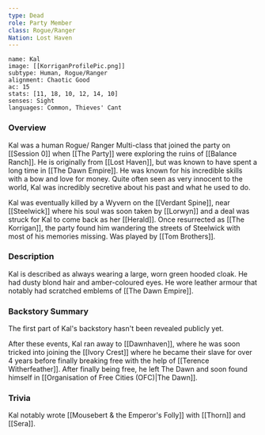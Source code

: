 ```yaml
---
type: Dead
role: Party Member
class: Rogue/Ranger
Nation: Lost Haven
---
```


```statblock
name: Kal
image: [[KorriganProfilePic.png]]
subtype: Human, Rogue/Ranger
alignment: Chaotic Good
ac: 15
stats: [11, 18, 10, 12, 14, 10]
senses: Sight
languages: Common, Thieves' Cant
```

### Overview
Kal was a human Rogue/ Ranger Multi-class that joined the party on [[Session 0]] when [[The Party]] were exploring the ruins of [[Balance Ranch]]. He is originally from [[Lost Haven]], but was known to have spent a long time in [[The Dawn Empire]]. He was known for his incredible skills with a bow and love for money. Quite often seen as very innocent to the world, Kal was incredibly secretive about his past and what he used to do. 

Kal was eventually killed by a Wyvern on the [[Verdant Spine]], near [[Steelwick]] where his soul was soon taken by [[Lorwyn]] and a deal was struck for Kal to come back as her [[Herald]]. Once resurrected as [[The Korrigan]], the party found him wandering the streets of Steelwick with most of his memories missing. Was played by [[Tom Brothers]].

### Description
Kal is described as always wearing a large, worn green hooded cloak. He had dusty blond hair and amber-coloured eyes. He wore leather armour that notably had scratched emblems of [[The Dawn Empire]]. 

### Backstory Summary
The first part of Kal's backstory hasn't been revealed publicly yet. 

After these events, Kal ran away to [[Dawnhaven]], where he was soon tricked into joining the [[Ivory Crest]] where he became their slave for over 4 years before finally breaking free with the help of [[Terence Witherfeather]]. After finally being free, he left The Dawn and soon found himself in [[Organisation of Free Cities (OFC)|The Dawn]].

### Trivia
Kal notably wrote [[Mousebert & the Emperor's Folly]] with [[Thorn]] and [[Sera]].
